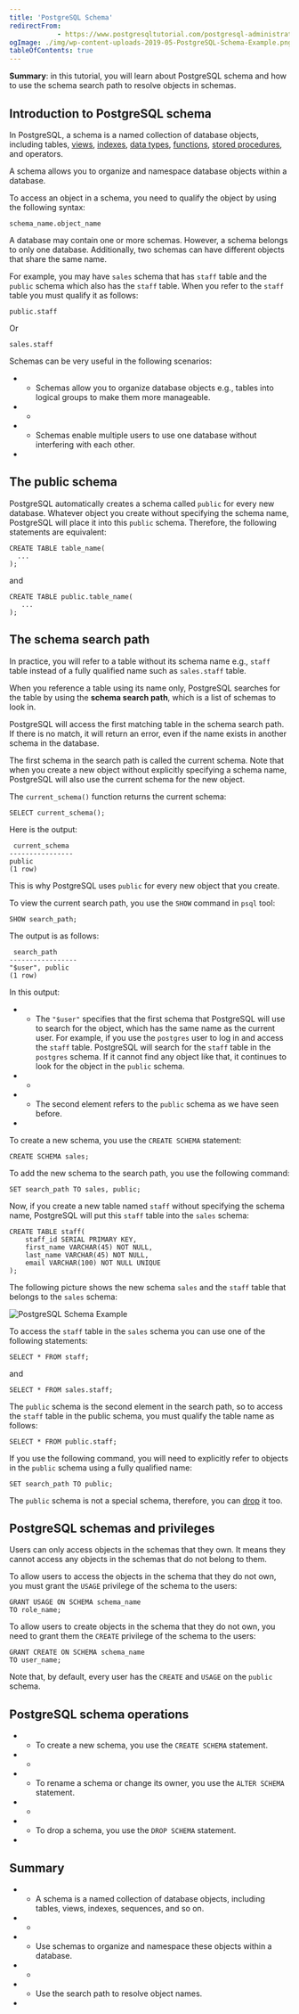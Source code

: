 ```yaml
---
title: 'PostgreSQL Schema'
redirectFrom: 
            - https://www.postgresqltutorial.com/postgresql-administration/postgresql-schema/
ogImage: ./img/wp-content-uploads-2019-05-PostgreSQL-Schema-Example.png
tableOfContents: true
---
```


**Summary**: in this tutorial, you will learn about PostgreSQL schema and how to use the schema search path to resolve objects in schemas.



## Introduction to PostgreSQL schema



In PostgreSQL, a schema is a named collection of database objects, including tables, [views](https://www.postgresqltutorial.com/postgresql-views/), [indexes](https://www.postgresqltutorial.com/postgresql-indexes/), [data types](https://www.postgresqltutorial.com/postgresql-tutorial/postgresql-data-types/), [functions](https://www.postgresqltutorial.com/postgresql-plpgsql/postgresql-create-function/), [stored procedures](https://www.postgresqltutorial.com/postgresql-plpgsql/postgresql-create-procedure/), and operators.



A schema allows you to organize and namespace database objects within a database.



To access an object in a schema, you need to qualify the object by using the following syntax:



```
schema_name.object_name
```



A database may contain one or more schemas. However, a schema belongs to only one database. Additionally, two schemas can have different objects that share the same name.



For example, you may have `sales` schema that has `staff` table and the `public` schema which also has the `staff` table. When you refer to the `staff` table you must qualify it as follows:



```
public.staff
```



Or



```
sales.staff
```



Schemas can be very useful in the following scenarios:



- - Schemas allow you to organize database objects e.g., tables into logical groups to make them more manageable.
- -
- - Schemas enable multiple users to use one database without interfering with each other.
- 


## The public schema



PostgreSQL automatically creates a schema called `public` for every new database. Whatever object you create without specifying the schema name, PostgreSQL will place it into this `public` schema. Therefore, the following statements are equivalent:



```
CREATE TABLE table_name(
  ...
);
```



and



```
CREATE TABLE public.table_name(
   ...
);
```



## The schema search path



In practice, you will refer to a table without its schema name e.g., `staff` table instead of a fully qualified name such as `sales.staff` table.



When you reference a table using its name only, PostgreSQL searches for the table by using the **schema search path**, which is a list of schemas to look in.



PostgreSQL will access the first matching table in the schema search path. If there is no match, it will return an error, even if the name exists in another schema in the database.



The first schema in the search path is called the current schema. Note that when you create a new object without explicitly specifying a schema name, PostgreSQL will also use the current schema for the new object.



The `current_schema()` function returns the current schema:



```
SELECT current_schema();
```



Here is the output:



```
 current_schema
----------------
public
(1 row)
```



This is why PostgreSQL uses `public` for every new object that you create.



To view the current search path, you use the `SHOW` command in `psql` tool:



```
SHOW search_path;
```



The output is as follows:



```
 search_path
-----------------
"$user", public
(1 row)
```



In this output:



- - The `"$user"` specifies that the first schema that PostgreSQL will use to search for the object, which has the same name as the current user. For example, if you use the `postgres` user to log in and access the `staff` table. PostgreSQL will search for the `staff` table in the `postgres` schema. If it cannot find any object like that, it continues to look for the object in the `public` schema.
- -
- - The second element refers to the `public` schema as we have seen before.
- 


To create a new schema, you use the `CREATE SCHEMA` statement:



```
CREATE SCHEMA sales;
```



To add the new schema to the search path, you use the following command:



```
SET search_path TO sales, public;
```



Now, if you create a new table named `staff` without specifying the schema name, PostgreSQL will put this `staff` table into the `sales` schema:



```
CREATE TABLE staff(
    staff_id SERIAL PRIMARY KEY,
    first_name VARCHAR(45) NOT NULL,
    last_name VARCHAR(45) NOT NULL,
    email VARCHAR(100) NOT NULL UNIQUE
);
```



The following picture shows the new schema `sales` and the `staff` table that belongs to the `sales` schema:



![PostgreSQL Schema Example](./img/wp-content-uploads-2019-05-PostgreSQL-Schema-Example.png)



To access the `staff` table in the `sales` schema you can use one of the following statements:



```
SELECT * FROM staff;
```



and



```
SELECT * FROM sales.staff;
```



The `public` schema is the second element in the search path, so to access the `staff` table in the public schema, you must qualify the table name as follows:



```
SELECT * FROM public.staff;
```



If you use the following command, you will need to explicitly refer to objects in the `public` schema using a fully qualified name:



```
SET search_path TO public;
```



The `public` schema is not a special schema, therefore, you can [drop](https://www.postgresqltutorial.com/postgresql-administration/postgresql-drop-schema/) it too.



## PostgreSQL schemas and privileges



Users can only access objects in the schemas that they own. It means they cannot access any objects in the schemas that do not belong to them.



To allow users to access the objects in the schema that they do not own, you must grant the `USAGE` privilege of the schema to the users:



```
GRANT USAGE ON SCHEMA schema_name
TO role_name;
```



To allow users to create objects in the schema that they do not own, you need to grant them the `CREATE` privilege of the schema to the users:



```
GRANT CREATE ON SCHEMA schema_name
TO user_name;
```



Note that, by default, every user has the `CREATE` and `USAGE` on the `public` schema.



## PostgreSQL schema operations



- - To create a new schema, you use the `CREATE SCHEMA` statement.
- -
- - To rename a schema or change its owner, you use the `ALTER SCHEMA` statement.
- -
- - To drop a schema, you use the `DROP SCHEMA` statement.
- 


## Summary



- - A schema is a named collection of database objects, including tables, views, indexes, sequences, and so on.
- -
- - Use schemas to organize and namespace these objects within a database.
- -
- - Use the search path to resolve object names.
- 
